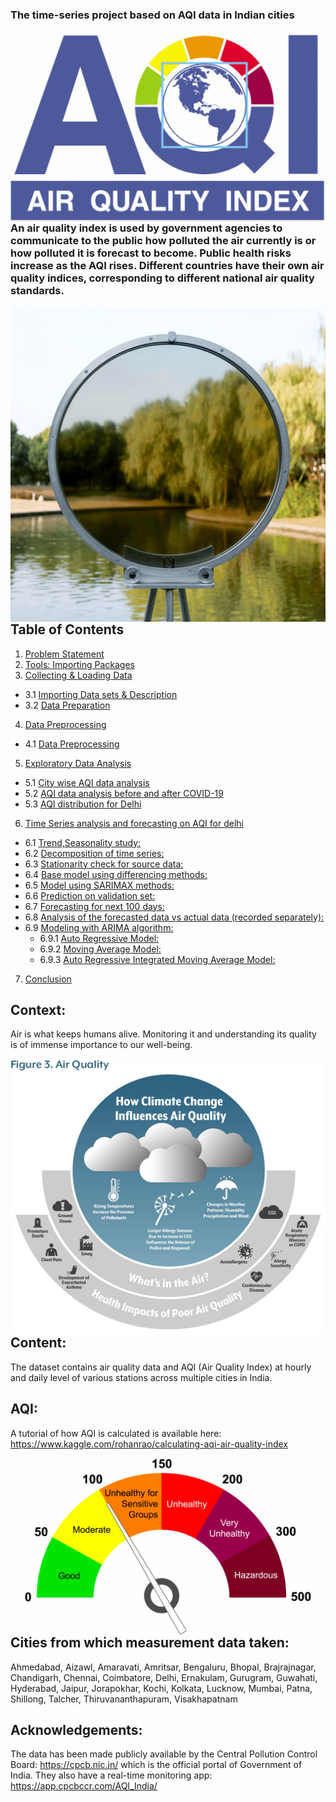 ### **The time-series project based on AQI data in Indian cities**

<img src="https://github.com/pathakchiranjit/Time_Series/blob/main/Pics/aqi5.gif?raw=true" align='left'><br/>

### An air quality index is used by government agencies to communicate to the public how polluted the air currently is or how polluted it is forecast to become. Public health risks increase as the AQI rises. Different countries have their own air quality indices, corresponding to different national air quality standards.

<img src="https://github.com/pathakchiranjit/Time_Series/blob/main/Pics/aqi3.gif?raw=true" align='left'><br/>

## Table of Contents

1. [Problem Statement](#section1)<br>
2. [Tools: Importing Packages](#section2)<br>
3. [Collecting & Loading Data](#section3)<br>
  - 3.1 [Importing Data sets & Description](#section301)<br>
  - 3.2 [Data Preparation](#section302)<br>
4. [Data Preprocessing](#section4)<br>
  - 4.1 [Data Preprocessing](#section401)<br>
5. [Exploratory Data Analysis](#section5)<br>
  - 5.1 [City wise AQI data analysis](#section501)<br>
  - 5.2 [AQI data analysis before and after COVID-19](#section502)<br>
  - 5.3 [AQI distribution for Delhi](#section503)<br>
6. [Time Series analysis and forecasting on AQI for delhi](#section6)
  - 6.1 [Trend,Seasonality study:](#section601)
  - 6.2 [Decomposition of time series:](#section602)
  - 6.3 [Stationarity check for source data:](#section603)
  - 6.4 [Base model using differencing methods:](#section604)
  - 6.5 [Model using SARIMAX methods:](#section605)
  - 6.6 [Prediction on validation set:](#section606)
  - 6.7 [Forecasting for next 100 days:](#section607)
  - 6.8 [Analysis of the forecasted data vs actual data (recorded separately):](#section608)
  - 6.9 [Modeling with ARIMA algorithm:](#section609)
	  - 6.9.1 [Auto Regressive Model:](#section6091)
	  - 6.9.2 [Moving Average Model:](#section6092)
	  - 6.9.3 [Auto Regressive Integrated Moving Average Model:](#section6093)
7. [Conclusion](#section7)

## Context:
Air is what keeps humans alive. Monitoring it and understanding its quality is of immense importance to our well-being.

<img src="https://github.com/pathakchiranjit/Time_Series/blob/main/Pics/aqi4.jpg?raw=true" align='left'><br/>

## Content:
The dataset contains air quality data and AQI (Air Quality Index) at hourly and daily level of various stations across multiple cities in India.

## AQI:
A tutorial of how AQI is calculated is available here: https://www.kaggle.com/rohanrao/calculating-aqi-air-quality-index

<img src="https://github.com/pathakchiranjit/Time_Series/blob/main/Pics/aqi2.png?raw=true" align='left'><br/>


## Cities from which measurement data taken:
Ahmedabad, Aizawl, Amaravati, Amritsar, Bengaluru, Bhopal, Brajrajnagar, Chandigarh, Chennai, Coimbatore, Delhi, Ernakulam, Gurugram, Guwahati, Hyderabad, Jaipur, Jorapokhar, Kochi, Kolkata, Lucknow, Mumbai, Patna, Shillong, Talcher, Thiruvananthapuram, Visakhapatnam

## Acknowledgements:
The data has been made publicly available by the Central Pollution Control Board: https://cpcb.nic.in/ which is the official portal of Government of India. They also have a real-time monitoring app: https://app.cpcbccr.com/AQI_India/

